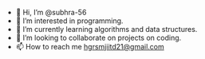 - 👋 Hi, I’m @subhra-56
- 👀 I’m interested in programming.
- 🌱 I’m currently learning algorithms and data structures.
- 💞️ I’m looking to collaborate on projects on coding.
- 📫 How to reach me hgrsmjiitd21@gmail.com

<!---
subhra-56/subhra-56 is a ✨ special ✨ repository because its `README.md` (this file) appears on your GitHub profile.
You can click the Preview link to take a look at your changes.
--->
